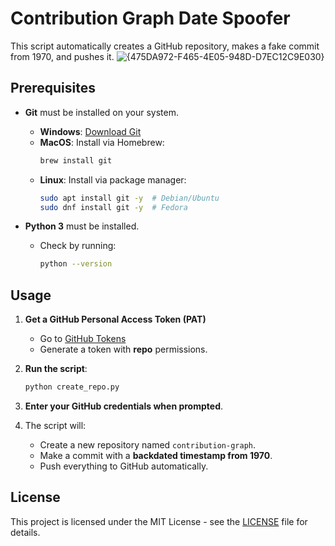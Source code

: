 # Contribution Graph Date Spoofer

This script automatically creates a GitHub repository, makes a fake commit from 1970, and pushes it.
![{475DA972-F465-4E05-948D-D7EC12C9E030}](https://github.com/user-attachments/assets/c8a6a54b-f0f9-48ee-a9e4-d8cd3101522e)

## Prerequisites

- **Git** must be installed on your system.
  - **Windows**: [Download Git](https://git-scm.com/download/win)
  - **MacOS**: Install via Homebrew:
    ```bash
    brew install git
    ```
  - **Linux**: Install via package manager:
    ```bash
    sudo apt install git -y  # Debian/Ubuntu
    sudo dnf install git -y  # Fedora
    ```

- **Python 3** must be installed.
  - Check by running:
    ```bash
    python --version
    ```

## Usage

1. **Get a GitHub Personal Access Token (PAT)**
   - Go to [GitHub Tokens](https://github.com/settings/tokens)
   - Generate a token with **repo** permissions.

2. **Run the script**:
   ```bash
   python create_repo.py
   ```

3. **Enter your GitHub credentials when prompted**.

4. The script will:
   - Create a new repository named `contribution-graph`.
   - Make a commit with a **backdated timestamp from 1970**.
   - Push everything to GitHub automatically.

## License

This project is licensed under the MIT License - see the [LICENSE](LICENSE) file for details.
